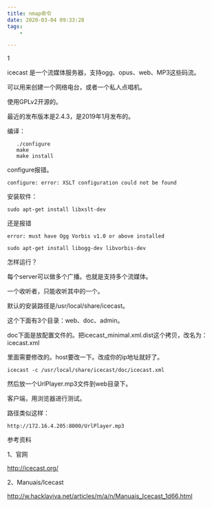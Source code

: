 ```yaml
---
title: nmap命令
date: 2020-03-04 09:33:28
tags:
	- 

---
```


1

icecast 是一个流媒体服务器，支持ogg、opus、web、MP3这些码流。

可以用来创建一个网络电台，或者一个私人点唱机。

使用GPLv2开源的。

最近的发布版本是2.4.3，是2019年1月发布的。

编译：

```
   ./configure
   make
   make install
```

configure报错。

```
configure: error: XSLT configuration could not be found
```

安装软件：

```
sudo apt-get install libxslt-dev
```

还是报错

```
error: must have Ogg Vorbis v1.0 or above installed
```

```
sudo apt-get install libogg-dev libvorbis-dev
```



怎样运行？

每个server可以做多个广播。也就是支持多个流媒体。

一个收听者，只能收听其中的一个。

默认的安装路径是/usr/local/share/icecast。

这个下面有3个目录：web、doc、admin。

doc下面是放配置文件的。把icecast_minimal.xml.dist这个拷贝，改名为：icecast.xml

里面需要修改的。host要改一下。改成你的ip地址就好了。

```
icecast -c /usr/local/share/icecast/doc/icecast.xml
```

然后放一个UrlPlayer.mp3文件到web目录下。

客户端，用浏览器进行测试。

路径类似这样：

```
http://172.16.4.205:8000/UrlPlayer.mp3
```



参考资料

1、官网

http://icecast.org/

2、Manuais/Icecast

http://w.hacklaviva.net/articles/m/a/n/Manuais_Icecast_1d66.html